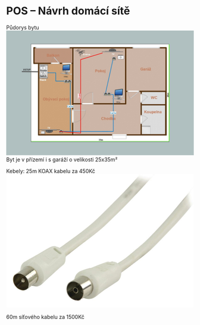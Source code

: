   # POS – Návrh domácí sítě
  Půdorys bytu
  ![](1.jpg)
  Byt je v přízemí i s garáží o velikosti 25x35m²
  
  
  
  
  Kebely:
  25m KOAX kabelu za 450Kč
  ![](koax.jpg)
  
  60m síťového kabelu za 1500Kč
  
  
  
